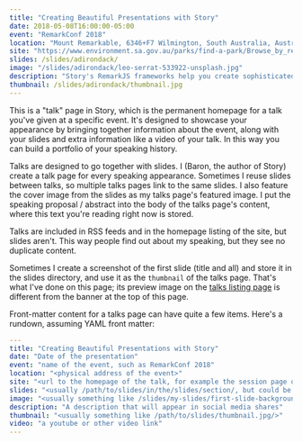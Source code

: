 ```yaml
---
title: "Creating Beautiful Presentations with Story"
date: 2018-05-08T16:00:00-05:00
event: "RemarkConf 2018"
location: "Mount Remarkable, 6346+F7 Wilmington, South Australia, Australia"
site: "https://www.environment.sa.gov.au/parks/find-a-park/Browse_by_region/flinders-ranges-outback/mount-remarkable-national-park"
slides: /slides/adirondack/
image: "/slides/adirondack/leo-serrat-533922-unsplash.jpg"
description: "Story's RemarkJS frameworks help you create sophisticated slides with simple, clean Markdown. There are predefined layouts for most presentation needs, beautiful typography and colors, precise image control, and a simple modular way to create custom layouts."
thumbnail: /slides/adirondack/thumbnail.jpg
---
```

This is a "talk" page in Story, which is the permanent homepage for a talk
you've given at a specific event. It's designed to showcase your appearance by
bringing together information about the event, along with your slides and extra
information like a video of your talk. In this way you can build a portfolio of
your speaking history.
<!--more-->

Talks are designed to go together with slides. I (Baron, the author of Story)
create a talk page for every speaking appearance. Sometimes I reuse slides
between talks, so multiple talks pages link to the same slides. I also feature
the cover image from the slides as my talks page's featured image. I put the
speaking proposal / abstract into the body of the talks page's content, where
this text you're reading right now is stored.

Talks are included in RSS feeds and in the homepage listing of the site, but
slides aren't. This way people find out about my speaking, but they see no
duplicate content.

Sometimes I create a screenshot of the first slide (title and all) and store it
in the slides directory, and use it as the `thumbnail` of the talks page. That's
what I've done on this page; its preview image on the [talks listing
page](/talks/) is different from the banner at the top of this page.

Front-matter content for a talks page can have quite a few items. Here's a
rundown, assuming YAML front matter:

```yaml
---
title: "Creating Beautiful Presentations with Story"
date: "Date of the presentation"
event: "name of the event, such as RemarkConf 2018"
location: "<physical address of the event>"
site: "<url to the homepage of the talk, for example the session page on a conference website>"
slides: "<usually /path/to/slides/in/the/slides/section/, but could be any link>"
image: "<usually something like /slides/my-slides/first-slide-background.jpg>"
description: "A description that will appear in social media shares"
thumbnail: "<usually something like /path/to/slides/thumbnail.jpg/>"
video: "a youtube or other video link"
---
```
